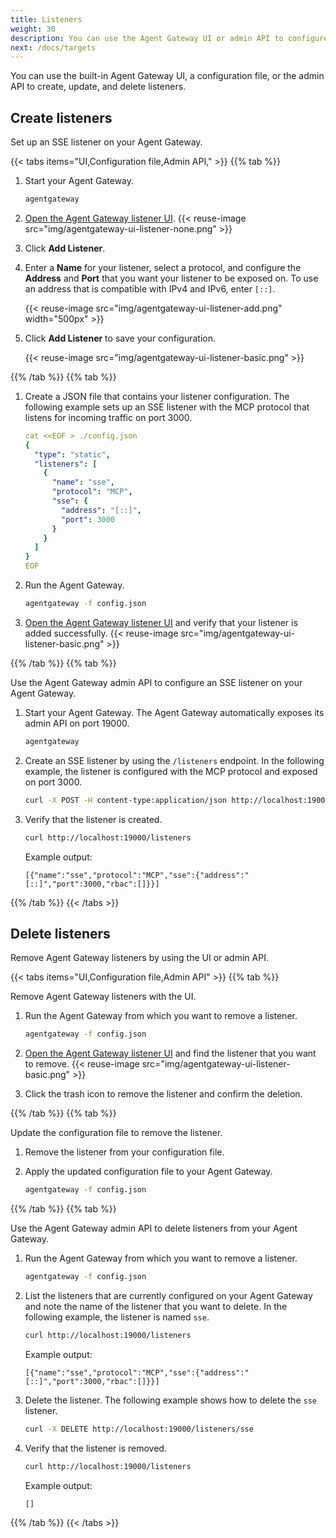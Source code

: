 ```yaml
---
title: Listeners
weight: 30
description: You can use the Agent Gateway UI or admin API to configure listeners.
next: /docs/targets
--- 
```


You can use the built-in Agent Gateway UI, a configuration file, or the admin API to create, update, and delete listeners. 

## Create listeners

Set up an SSE listener on your Agent Gateway. 

{{< tabs items="UI,Configuration file,Admin API," >}}
{{% tab %}}

1. Start your Agent Gateway. 
   ```sh
   agentgateway 
   ```

2. [Open the Agent Gateway listener UI](http://localhost:19000/ui/listeners/). 
   {{< reuse-image src="img/agentgateway-ui-listener-none.png" >}}

3. Click **Add Listener**. 
4. Enter a **Name** for your listener, select a protocol, and configure the **Address** and **Port** that you want your listener to be exposed on. To use an address that is compatible with IPv4 and IPv6, enter `[::]`. 
   
   {{< reuse-image src="img/agentgateway-ui-listener-add.png" width="500px" >}}

5. Click **Add Listener** to save your configuration. 
   
   {{< reuse-image src="img/agentgateway-ui-listener-basic.png" >}}

   
{{% /tab %}}
{{% tab %}}

1. Create a JSON file that contains your listener configuration. The following example sets up an SSE listener with the MCP protocol that listens for incoming traffic on port 3000. 
   ```yaml
   cat <<EOF > ./config.json
   {
     "type": "static",
     "listeners": [
       {
         "name": "sse",
         "protocol": "MCP",
         "sse": {
           "address": "[::]",
           "port": 3000
         }
       }
     ]
   } 
   EOF
   ```

2. Run the Agent Gateway. 
   ```sh
   agentgateway -f config.json
   ```

2. [Open the Agent Gateway listener UI](http://localhost:19000/ui/listeners/) and verify that your listener is added successfully. 
   {{< reuse-image src="img/agentgateway-ui-listener-basic.png" >}}
   
{{% /tab %}}
{{% tab %}}

Use the Agent Gateway admin API to configure an SSE listener on your Agent Gateway.

1. Start your Agent Gateway. The Agent Gateway automatically exposes its admin API on port 19000. 
   ```sh
   agentgateway 
   ```

2. Create an SSE listener by using the `/listeners` endpoint. In the following example, the listener is configured with the MCP protocol and exposed on port 3000. 
   ```sh
   curl -X POST -H content-type:application/json http://localhost:19000/listeners -d '{"name":"sse","protocol":"MCP","sse":{"address":"[::]","port":3000,"rbac":[]}}'
   ```
   
3. Verify that the listener is created. 
   ```sh
   curl http://localhost:19000/listeners
   ```
   
   Example output: 
   ```console
   [{"name":"sse","protocol":"MCP","sse":{"address":"[::]","port":3000,"rbac":[]}}]
   ```
{{% /tab %}}
{{< /tabs >}}

## Delete listeners

Remove Agent Gateway listeners by using the UI or admin API. 

{{< tabs items="UI,Configuration file,Admin API" >}}
{{% tab %}}

Remove Agent Gateway listeners with the UI. 

1. Run the Agent Gateway from which you want to remove a listener. 
   ```sh
   agentgateway -f config.json
   ```

2. [Open the Agent Gateway listener UI](http://localhost:19000/ui/listeners/) and find the listener that you want to remove. 
   {{< reuse-image src="img/agentgateway-ui-listener-basic.png" >}}

3. Click the trash icon to remove the listener and confirm the deletion. 


{{% /tab %}}
{{% tab %}}

Update the configuration file to remove the listener.

1. Remove the listener from your configuration file.
2. Apply the updated configuration file to your Agent Gateway.

   ```sh
   agentgateway -f config.json
   ```

{{% /tab %}}
{{% tab %}}

Use the Agent Gateway admin API to delete listeners from your Agent Gateway.

1. Run the Agent Gateway from which you want to remove a listener. 
   ```sh
   agentgateway -f config.json
   ```

2. List the listeners that are currently configured on your Agent Gateway and note the name of the listener that you want to delete. In the following example, the listener is named `sse`. 
   ```sh
   curl http://localhost:19000/listeners
   ```
   
   Example output: 
   ```console
   [{"name":"sse","protocol":"MCP","sse":{"address":"[::]","port":3000,"rbac":[]}}]
   ```

3. Delete the listener. The following example shows how to delete the `sse` listener. 
   ```sh
   curl -X DELETE http://localhost:19000/listeners/sse
   ```
   
4. Verify that the listener is removed. 
   ```sh
   curl http://localhost:19000/listeners
   ```
   
   Example output: 
   ```console
   []
   ```

{{% /tab %}}
{{< /tabs >}}